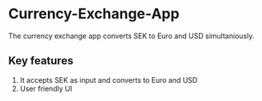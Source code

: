 # Currency-Exchange-App
The currency exchange app converts SEK to Euro and USD simultaniously.

## Key features
1. It accepts SEK as input and converts to Euro and USD
2. User friendly UI


